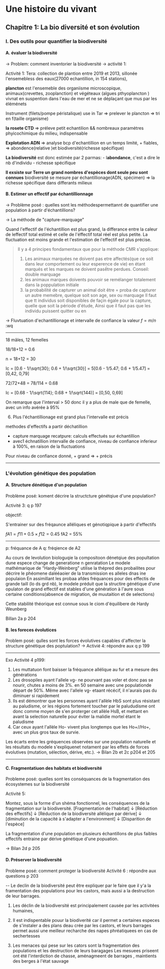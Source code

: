 # Une histoire du vivant

## Chapitre 1: La bio diversité et son évolution

### I. Des outils pour quantifier la biodiversité

#### A. évaluer la biodiversité
-> Problem: comment inventorier la biodiversité -> activité 1:

Activité 1:
Tera: collection de plantion entre 2019 et 2013, sillonée l'ensemebless des eaux(27000 echantillion, in 154 stations), 

**plancton** est l'ensemeble des organiisme microscopique, animaux(crevettes, zooplanction) et végéteaux (algues pthyoplancton ) vivnat en suspention dans l'eau de mer et ne se déplaçant que mus par les éléménets

Instrument (filets/pompe péristalique) use in Tar => prelever le plancton => tri en f(taille organisme)

**la rosete CTD** => préleve petit echantilion && nombreaux paramètres phyicochimique du milieu, indispensable

**Explotation ADN** => analyse bcp d'echantillion en un temps limité, + fiables, => abondence(relative )et biodiversité(richesse spécifique)

**La biodiversité** est donc estimée par 2 parmas:
	- l**abondance**, c'est a dire le nb d'individu
	- richesse spécifique

**Il exsiste sur Terre un grand nombres d'espèces dont seule peu sont connues**
biodiversité se mesure par échantillionage(ADN, spécimen) => la richesse spécifique dans differants milieux

#### B. Estimer un effectif par échantillionnage
-> Problème posé : quelles sont les méthodespermettannt de quantifier une population à partir d'échantillions?


-> La méthode de "capture-marquage"


Quand l'effectif de l'échantillion est plus grand, la differance entre la caleur de leffectif total estimé et celle de l'éffectif total réel est plus petite.
La fluctuation est moins grande et l'estimation de l'effectif est plus précise.

> Il y a 4 principes fondamentaux que pour la méthode CMR s'applique:
> 1. Les animaux marquées ne doivent pas etre affectés(que ce soit dans leur comportement ou leur esperence de vie) en étant marqués et les marques ne doivent pasếtre perdues.
> Conseil: double marquage
> 2. les animaux marques doivents pouvoir se remélanger totalement dans la poppulation initiale
> 3. la probabilité de capturer un animal doit être = proba de capturer un autre memebre, quelque soit son age, sex ou marquage
> Il faut que tt individus soit disponibles de façin égale pour la capture, quelle que soit la période d'étude, 
> Ainsi que il faut pas que les individu puissent quitter ou en

-> Fluvtuation d'echantillionage et intervalle de confiance
la valeur $f = m/n$ :wq


---


18 mâles, 12 femelles

18/18+12 = 0.6

n = 18+12 = 30

Ic = [0.6 - 1/\sqrt{30}; 0.6 + 1/\sqrt{30}] = 5[0.6 - 1/5.47; 0.6 + 1/5.47] = [0,42, 0,79]


72/72+48 = 78/114 = 0.68

Ic = [0.68 - 1/\sqrt{114}; 0.68 + 1/\sqrt{144)] = [0,50, 0,69]

On remarque que l'interval > 50 donc il y a plus de male que de femelle, avec un info avérée à 95%

6) Plus l'échantillionage est grand plus l'intervalle est précis


methodes d'effectifs a partir déchatillion
- capture marquage recatpure: calculs effectués sur échantillion
- avec1 échnatillion intervalle de confiance, niveau de confiance inferieur  à 100%, en raison de la fluctuations

Pour niveau de confiance donné, + grand => + précis


---

### L'évolution génétique des population

#### A. Structure dénétique d'un population

Problème posé: koment décrire la structcture génétqiue d'une population?

Activité 3: q p 197

objectif:

S'entrainer sur des fréqaunce alléliques et génotiqpique à partir d'effectifs

$fA1 = f11 + 0.5 \times f12 = 0.45$
fA2 = 55%


---

p: fréquance de A
q: fréqience de A2


Au cours de levolution biologuqie la compositoon dénetqiue des popultation dune espece change de generatione n genratation
Le modele mathémarique de "Hardy-Weinberg" utilise la thépred des probailites pour décrire le phéomene dalééaoier de la transmission es alleles dnas ine populaion
En assimillant les probaa afdes fréquances pour des effectis de grande taill (lo ds grd nb), le modele préduit que la structire génétique d'une opulaton de grand effectif est stables d'une génération à l'aure sous certaine conditions(absence de migration, de muutaition et de selections)

Cette stabilité théorique est connue sous le ciom d'équilibere de Hardy Weunberg

Billan 2a p 204

#### B. les foreces évolutices
Problem posé: qulles sont les forces évolutives capables d'affecter la structure génétique des poptulation?
-> Activié 4: répondre aux q p 199


--- 

Exo Activité 4 p199:

1) Les muttatuon font baisser la fréquance allélique au fur et a mesure des générations
2) Les drosopiles ayant l'allele vg- ne pourvant pas voler et donc pas se nourir, chutes a moins de 3%. en 50 semaine avec une populationde départ de 50%.
Même avec l'allele vg- etaant récécif, il n'aurais pas du diminuer si rapidement
3) Ils est démontrer que les personnes ayant l'allèle HbS sont plus résistant au paludisme, or les régions fortement toucher par le palududisme ont donc comme moyen de s'en proterger cet allèle HsB, et mettant en avant la selection naturelle pour éviter la malidie mortel étant le paludisme
4) Car ceux ayant l'allèle Ho- vivent plus longtemps que les Ho+//Ho+, avec un plus gros taux de survie. 

Les écarts entre les gréquences observées sur une population naturelle et les résultats du modele s'expliquenet notament par les effets de forces évolutives (mutation, sélection, dérive, etc.).
-> Bilan 2b et 2c p204 et 205

---

#### C. Fragmentatiuon des habitats et biodiversité
Probleme posé: quelles sont les conséquances de la fragmentation des écosystemes sur la biodiversité

Activité 5:


Montez, sous la forme d'un shéma fonctionnel, les conséquences de la fragmentation sur la biodiversité.
[Fragmentation de l'habitat]
         ↓
[Réduction des effectifs]
          ↓
[Réduction de la biodiversité allélique par dérive]
                 ↓
[diminution de la capacité à s'adapter a l'environment]
                  ↓
[Disparition de l'espèce]


La fragmentation d'une population en plusieurs échantillons de plus faibles effectifs entraine par dérive génétique d'une popuation.

-> Bilan 2d p 205

#### D. Préserver la biodiversité
Probleme posé: comment proteger la biodiversité 
Activité 6 : répondre aux questions p 203

-- Le declin de la biodiversité peut être expliquer par le faire que il y'a la framentation des populations pour les castors, mais aussi a la destruction de leur barrages.
1) Les déclin de la biodiversité est principalement causée par les activitées humaines, 

2) Il est indispentable pouur la biodiverité car il permet a certaines especes de s'instaler a des plans deau crée par les castors, et leurs barrages permet aussi une meilleur recharche des napes phréatiquees en cas de sechertesses

3) Les menaces qui pese sur les cators sont la fragmentation des populations et les destruction de leurs baragages
Les mesuees priseent ont été l'interdiction de chasse, aménagmeent de barrages , maintients des berges à l'état sauvage
